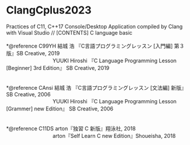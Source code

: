 # ClangCplus2023<br />
Practices of C11, C++17 Console/Desktop Application compiled by Clang with Visual Studio // [CONTENTS] C language basic<br />
<br />
*@reference C99YH  結城 浩 『C言語プログラミングレッスン [入門編] 第３版』SB Creative, 2019 <br />
　　　　　　　　　YUUKI Hiroshi 『C Language Programming Lesson [Beginner] 3rd Edition』 SB Creative, 2019<br />
<br />                 
*@reference CAnsi  結城 浩 『C言語プログラミングレッスン [文法編] 新版』  SB Creative, 2006<br />
　　　　　　　　　YUUKI Hiroshi 『C Language Programming Lesson [Grammer] new Edition』 SB Creative, 2006<br />
<br />                  
*@reference C11DS  arton『独習 C 新版』翔泳社, 2018<br />
　　　　　　　　　arton『Self Learn C new Edition』Shoueisha, 2018<br />
<br />
                   
